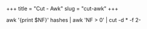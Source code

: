 +++
title = "Cut - Awk"
slug =  "cut-awk"
+++

awk  '{print $NF}' hashes | awk 'NF > 0' | cut -d \* -f 2-
